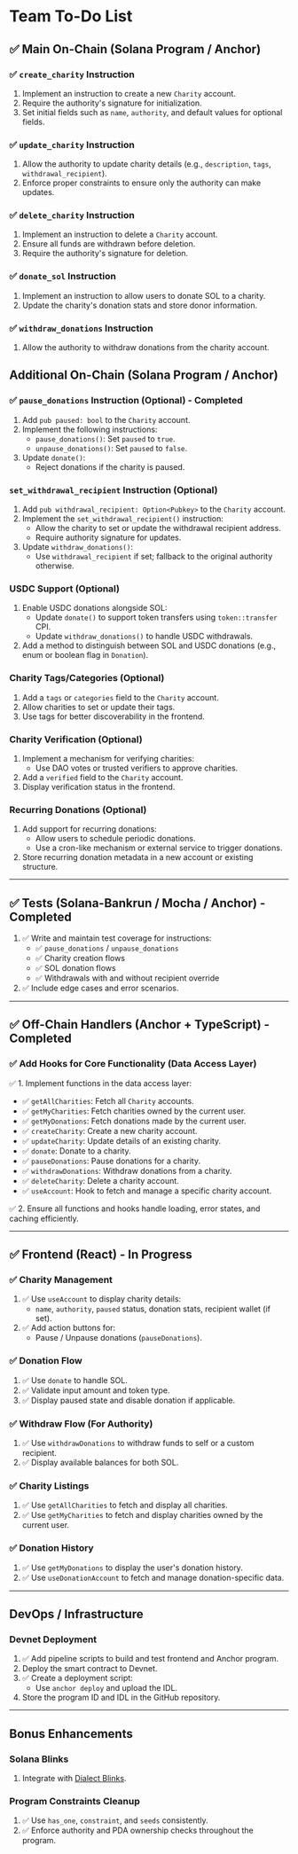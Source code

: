 # Team To-Do List

## ✅ Main On-Chain (Solana Program / Anchor)

### ✅ `create_charity` Instruction

1. Implement an instruction to create a new `Charity` account.
2. Require the authority's signature for initialization.
3. Set initial fields such as `name`, `authority`, and default values for optional fields.

### ✅ `update_charity` Instruction

1. Allow the authority to update charity details (e.g., `description`, `tags`, `withdrawal_recipient`).
2. Enforce proper constraints to ensure only the authority can make updates.

### ✅ `delete_charity` Instruction

1. Implement an instruction to delete a `Charity` account.
2. Ensure all funds are withdrawn before deletion.
3. Require the authority's signature for deletion.

### ✅ `donate_sol` Instruction

1. Implement an instruction to allow users to donate SOL to a charity.
2. Update the charity's donation stats and store donor information.

### ✅ `withdraw_donations` Instruction

1. Allow the authority to withdraw donations from the charity account.

## Additional On-Chain (Solana Program / Anchor)

### ✅ `pause_donations` Instruction (Optional) - Completed

1. Add `pub paused: bool` to the `Charity` account.
2. Implement the following instructions:
   - `pause_donations()`: Set `paused` to `true`.
   - `unpause_donations()`: Set `paused` to `false`.
3. Update `donate()`:
   - Reject donations if the charity is paused.

### `set_withdrawal_recipient` Instruction (Optional)

1. Add `pub withdrawal_recipient: Option<Pubkey>` to the `Charity` account.
2. Implement the `set_withdrawal_recipient()` instruction:
   - Allow the charity to set or update the withdrawal recipient address.
   - Require authority signature for updates.
3. Update `withdraw_donations()`:
   - Use `withdrawal_recipient` if set; fallback to the original authority otherwise.

### USDC Support (Optional)

1. Enable USDC donations alongside SOL:
   - Update `donate()` to support token transfers using `token::transfer` CPI.
   - Update `withdraw_donations()` to handle USDC withdrawals.
2. Add a method to distinguish between SOL and USDC donations (e.g., enum or boolean flag in `Donation`).

### Charity Tags/Categories (Optional)

1. Add a `tags` or `categories` field to the `Charity` account.
2. Allow charities to set or update their tags.
3. Use tags for better discoverability in the frontend.

### Charity Verification (Optional)

1. Implement a mechanism for verifying charities:
   - Use DAO votes or trusted verifiers to approve charities.
2. Add a `verified` field to the `Charity` account.
3. Display verification status in the frontend.

### Recurring Donations (Optional)

1. Add support for recurring donations:
   - Allow users to schedule periodic donations.
   - Use a cron-like mechanism or external service to trigger donations.
2. Store recurring donation metadata in a new account or existing structure.

---

## ✅ Tests (Solana-Bankrun / Mocha / Anchor) - Completed

1. ✅ Write and maintain test coverage for instructions:
   - ✅ `pause_donations` / `unpause_donations`
   - ✅ Charity creation flows
   - ✅ SOL donation flows
   - ✅ Withdrawals with and without recipient override
2. ✅ Include edge cases and error scenarios.

---

## ✅ Off-Chain Handlers (Anchor + TypeScript) - Completed

### ✅ Add Hooks for Core Functionality (Data Access Layer)

✅ 1. Implement functions in the data access layer:

- ✅ `getAllCharities`: Fetch all `Charity` accounts.
- ✅ `getMyCharities`: Fetch charities owned by the current user.
- ✅ `getMyDonations`: Fetch donations made by the current user.
- ✅ `createCharity`: Create a new charity account.
- ✅ `updateCharity`: Update details of an existing charity.
- ✅ `donate`: Donate to a charity.
- ✅ `pauseDonations`: Pause donations for a charity.
- ✅ `withdrawDonations`: Withdraw donations from a charity.
- ✅ `deleteCharity`: Delete a charity account.
- ✅ `useAccount`: Hook to fetch and manage a specific charity account.

✅ 2. Ensure all functions and hooks handle loading, error states, and caching efficiently.

---

## ✅ Frontend (React) - In Progress

### ✅ Charity Management

1. ✅ Use `useAccount` to display charity details:
   - `name`, `authority`, `paused` status, donation stats, recipient wallet (if set).
2. ✅ Add action buttons for:
   - Pause / Unpause donations (`pauseDonations`).

### ✅ Donation Flow

1. ✅ Use `donate` to handle SOL.
2. ✅ Validate input amount and token type.
3. ✅ Display paused state and disable donation if applicable.

### ✅ Withdraw Flow (For Authority)

1. ✅ Use `withdrawDonations` to withdraw funds to self or a custom recipient.
2. ✅ Display available balances for both SOL.

### ✅ Charity Listings

1. ✅ Use `getAllCharities` to fetch and display all charities.
2. ✅ Use `getMyCharities` to fetch and display charities owned by the current user.

### ✅ Donation History

1. ✅ Use `getMyDonations` to display the user's donation history.
2. ✅ Use `useDonationAccount` to fetch and manage donation-specific data.

---

## DevOps / Infrastructure

### Devnet Deployment

1. ✅ Add pipeline scripts to build and test frontend and Anchor program.
2. Deploy the smart contract to Devnet.
3. ✅ Create a deployment script:
   - Use `anchor deploy` and upload the IDL.
4. Store the program ID and IDL in the GitHub repository.

---

## Bonus Enhancements

### Solana Blinks

1. Integrate with [Dialect Blinks](https://docs.dialect.to).

### Program Constraints Cleanup

1. ✅ Use `has_one`, `constraint`, and `seeds` consistently.
2. ✅ Enforce authority and PDA ownership checks throughout the program.
